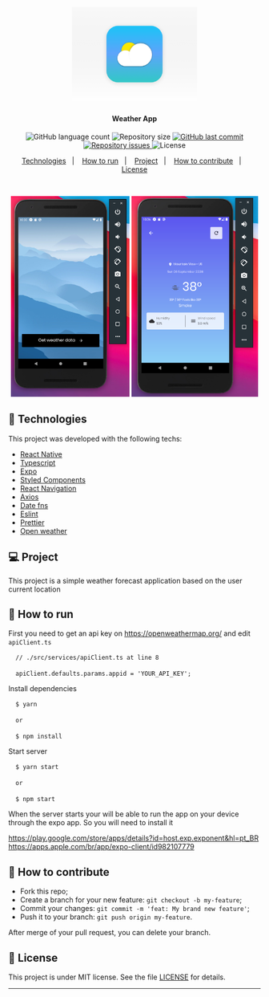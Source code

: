 <h1 align="center">
    <img alt="WeatherApp" title="#WeatherApp" src=".github/icon.png" width="250px" />
</h1>

<h4 align="center">
  Weather App
</h4>
<p align="center">
  <img alt="GitHub language count" src="https://img.shields.io/github/languages/count/gagigante/weather-app">

  <img alt="Repository size" src="https://img.shields.io/github/repo-size/gagigante/weather-app">

  <a href="https://github.com/gagigante/weather-app/commits/master">
    <img alt="GitHub last commit" src="https://img.shields.io/github/last-commit/gagigante/weather-app">
  </a>

  <a href="https://github.com/gagigante/weather-app/issues">
    <img alt="Repository issues" src="https://img.shields.io/github/issues/gagigante/weather-app">
  </a>

  <img alt="License" src="https://img.shields.io/badge/license-MIT-brightgreen">

<p align="center">
  <a href="#rocket-technologies">Technologies</a>&nbsp;&nbsp;&nbsp;|&nbsp;&nbsp;&nbsp;
  <a href="#runner-how-to-run">How to run</a>&nbsp;&nbsp;&nbsp;|&nbsp;&nbsp;&nbsp;
  <a href="#-project">Project</a>&nbsp;&nbsp;&nbsp;|&nbsp;&nbsp;&nbsp;
  <a href="#-how-to-contribute">How to contribute</a>&nbsp;&nbsp;&nbsp;|&nbsp;&nbsp;&nbsp;
  <a href="#memo-license">License</a>
</p>

<br>

<p align="center">
  <img alt="Frontend" src=".github/landing.png" height="400px">

  <img alt="Frontend" src=".github/main.png" height="400px">
</p>

## :rocket: Technologies

This project was developed with the following techs:

- [React Native](https://reactnative.dev/)
- [Typescript](https://www.typescriptlang.org/)
- [Expo](https://expo.io/)
- [Styled Components](https://styled-components.com/)
- [React Navigation](https://reactnavigation.org/)
- [Axios](https://www.npmjs.com/package/axios)
- [Date fns](https://date-fns.org/)
- [Eslint](https://eslint.org/)
- [Prettier](https://prettier.io/)
- [Open weather](https://openweathermap.org/)

## 💻 Project

This project is a simple weather forecast application based on the user current location

## :runner: How to run

First you need to get an api key on https://openweathermap.org/ and edit `apiClient.ts`
```
  // ./src/services/apiClient.ts at line 8

  apiClient.defaults.params.appid = 'YOUR_API_KEY';
```

Install dependencies
```
  $ yarn

  or

  $ npm install
```

Start server
```
  $ yarn start

  or

  $ npm start
```

When the server starts your will be able to run the app on your device through the expo app. So you will need to install it

https://play.google.com/store/apps/details?id=host.exp.exponent&hl=pt_BR
https://apps.apple.com/br/app/expo-client/id982107779


## 🤔 How to contribute

- Fork this repo;
- Create a branch for your new feature: `git checkout -b my-feature`;
- Commit your changes: `git commit -m 'feat: My brand new feature'`;
- Push it to your branch: `git push origin my-feature`.

After merge of your pull request, you can delete your branch.

## :memo: License

This project is under MIT license. See the file [LICENSE](LICENSE) for details.

---
